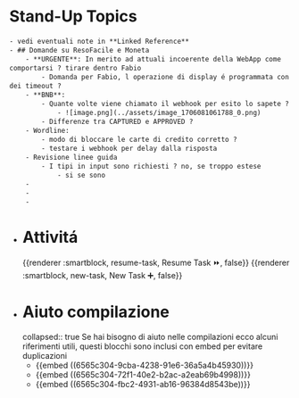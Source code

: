 # Stand-Up Topics
	- vedi eventuali note in **Linked Reference**
	- ## Domande su ResoFacile e Moneta
		- **URGENTE**: In merito ad attuali incoerente della WebApp come comportarsi ? tirare dentro Fabio
			- Domanda per Fabio, l operazione di display é programmata con dei timeout ?
		- **BNB**:
			- Quante volte viene chiamato il webhook per esito lo sapete ?
				- ![image.png](../assets/image_1706081061788_0.png)
			- Differenze tra CAPTURED e APPROVED ?
		- Wordline:
			- modo di bloccare le carte di credito corretto ?
			- testare i webhook per delay dalla risposta
		- Revisione linee guida
			- I tipi in input sono richiesti ? no, se troppo estese
				- si se sono
		-
		-
		-
- # Attivitá
  {{renderer :smartblock, resume-task, Resume Task ⏩️, false}} {{renderer :smartblock, new-task, New Task ➕, false}}
- # Aiuto compilazione
  collapsed:: true
  Se hai bisogno di aiuto nelle compilazioni ecco alcuni riferimenti utili, questi blocchi sono inclusi con embed per evitare duplicazioni
	- {{embed ((6565c304-9cba-4238-91e6-36a5a4b45930))}}
	- {{embed ((6565c304-72f1-40e2-b2ac-a2eab69b4998))}}
	- {{embed ((6565c304-fbc2-4931-ab16-96384d8543be))}}
